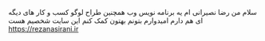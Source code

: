 سلام من رضا نصیرانی ام
یه برنامه نویس وب
همچنین طراح لوگو
کسب و کار های دیگه ای هم دارم 
امیدوارم بتونم بهتون کمک کنم 
این سایت شخصیم هست
https://rezanasirani.ir
